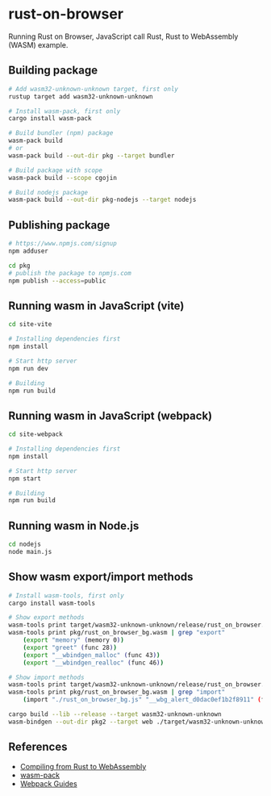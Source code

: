 # rust-on-browser

Running Rust on Browser, JavaScript call Rust, Rust to WebAssembly (WASM) example.

## Building package

```sh
# Add wasm32-unknown-unknown target, first only
rustup target add wasm32-unknown-unknown

# Install wasm-pack, first only
cargo install wasm-pack

# Build bundler (npm) package
wasm-pack build
# or
wasm-pack build --out-dir pkg --target bundler

# Build package with scope
wasm-pack build --scope cgojin

# Build nodejs package
wasm-pack build --out-dir pkg-nodejs --target nodejs
```

## Publishing package

```sh
# https://www.npmjs.com/signup
npm adduser

cd pkg
# publish the package to npmjs.com
npm publish --access=public
```

## Running wasm in JavaScript (vite)

```sh
cd site-vite

# Installing dependencies first
npm install

# Start http server
npm run dev

# Building
npm run build
```

## Running wasm in JavaScript (webpack)

```sh
cd site-webpack

# Installing dependencies first
npm install

# Start http server
npm start

# Building
npm run build
```

## Running wasm in Node.js

```sh
cd nodejs
node main.js
```

## Show wasm export/import methods

```sh
# Install wasm-tools, first only
cargo install wasm-tools

# Show export methods
wasm-tools print target/wasm32-unknown-unknown/release/rust_on_browser.wasm | grep "export"
wasm-tools print pkg/rust_on_browser_bg.wasm | grep "export"
    (export "memory" (memory 0))
    (export "greet" (func 28))
    (export "__wbindgen_malloc" (func 43))
    (export "__wbindgen_realloc" (func 46))

# Show import methods
wasm-tools print target/wasm32-unknown-unknown/release/rust_on_browser.wasm | grep "import"
wasm-tools print pkg/rust_on_browser_bg.wasm | grep "import"
    (import "./rust_on_browser_bg.js" "__wbg_alert_d0dac0ef1b2f8911" (func (;0;) (type 0)))

cargo build --lib --release --target wasm32-unknown-unknown
wasm-bindgen --out-dir pkg2 --target web ./target/wasm32-unknown-unknown/release/rust_on_browser.wasm
```

## References

- [Compiling from Rust to WebAssembly](https://developer.mozilla.org/en-US/docs/WebAssembly/Rust_to_wasm)
- [wasm-pack](https://github.com/rustwasm/wasm-pack)
- [Webpack Guides](https://webpack.js.org/guides/)
